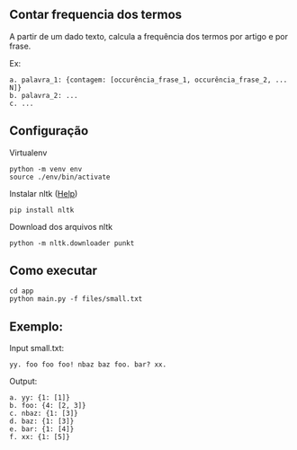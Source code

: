 ## Contar frequencia dos termos

A partir de um dado texto, calcula a frequência dos termos por artigo e por frase.

Ex:
~~~
a. palavra_1: {contagem: [occurência_frase_1, occurência_frase_2, ... N]}
b. palavra_2: ...
c. ...
~~~

## Configuração
Virtualenv
~~~
python -m venv env
source ./env/bin/activate
~~~

Instalar nltk ([Help](https://www.nltk.org/install.html))
~~~
pip install nltk
~~~

Download dos arquivos nltk
~~~
python -m nltk.downloader punkt
~~~

## Como executar
~~~
cd app
python main.py -f files/small.txt
~~~

## Exemplo:

Input small.txt:
~~~
yy. foo foo foo! nbaz baz foo. bar? xx.
~~~

Output:
~~~
a. yy: {1: [1]}
b. foo: {4: [2, 3]}
c. nbaz: {1: [3]}
d. baz: {1: [3]}
e. bar: {1: [4]}
f. xx: {1: [5]}
~~~